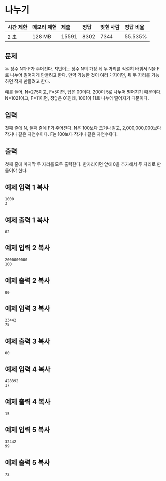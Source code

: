 # 나누기

| 시간 제한 | 메모리 제한 | 제출  | 정답 | 맞힌 사람 | 정답 비율 |
| :-------- | :---------- | :---- | :--- | :-------- | :-------- |
| 2 초      | 128 MB      | 15591 | 8302 | 7344      | 55.535%   |

## 문제

두 정수 N과 F가 주어진다. 지민이는 정수 N의 가장 뒤 두 자리를 적절히 바꿔서 N을 F로 나누어 떨어지게 만들려고 한다. 만약 가능한 것이 여러 가지이면, 뒤 두 자리를 가능하면 작게 만들려고 한다.

예를 들어, N=275이고, F=5이면, 답은 00이다. 200이 5로 나누어 떨어지기 때문이다. N=1021이고, F=11이면, 정답은 01인데, 1001이 11로 나누어 떨어지기 때문이다.

## 입력

첫째 줄에 N, 둘째 줄에 F가 주어진다. N은 100보다 크거나 같고, 2,000,000,000보다 작거나 같은 자연수이다. F는 100보다 작거나 같은 자연수이다.

## 출력

첫째 줄에 마지막 두 자리를 모두 출력한다. 한자리이면 앞에 0을 추가해서 두 자리로 만들어야 한다.

## 예제 입력 1 복사

```
1000
3
```

## 예제 출력 1 복사

```
02
```

## 예제 입력 2 복사

```
2000000000
100
```

## 예제 출력 2 복사

```
00
```

## 예제 입력 3 복사

```
23442
75
```

## 예제 출력 3 복사

```
00
```

## 예제 입력 4 복사

```
428392
17
```

## 예제 출력 4 복사

```
15
```

## 예제 입력 5 복사

```
32442
99
```

## 예제 출력 5 복사

```
72
```